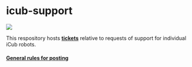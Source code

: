# icub-support

<a href="https://zenhub.com"><img src="https://raw.githubusercontent.com/ZenHubIO/support/master/zenhub-badge.png"></a>

This respository hosts [**tickets**](https://github.com/robotology/icub-support/issues) relative to requests of support for individual iCub robots.

#### [General rules for posting](/.github/SUPPORT.md)
